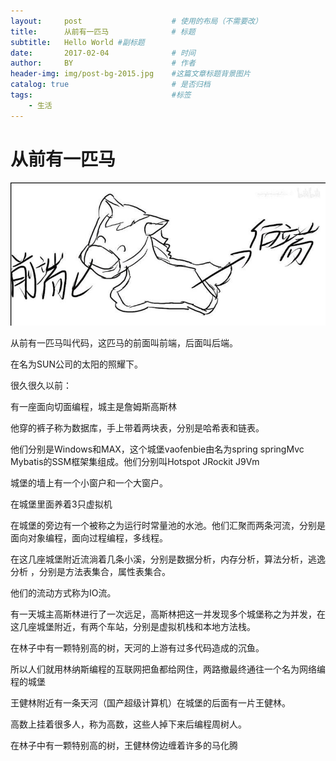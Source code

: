 ```yaml
---
layout:     post   				    # 使用的布局（不需要改）
title:      从前有一匹马				# 标题 
subtitle:   Hello World #副标题
date:       2017-02-04				# 时间
author:     BY 						# 作者
header-img: img/post-bg-2015.jpg	#这篇文章标题背景图片
catalog: true 						# 是否归档
tags:								#标签
    - 生活
---
```



# 从前有一匹马

![](https://raw.githubusercontent.com/ThanaTos4/thanatos4.github.io/master/img/horse-code.jpg)

从前有一匹马叫代码，这匹马的前面叫前端，后面叫后端。

在名为SUN公司的太阳的照耀下。

很久很久以前：

有一座面向切面编程，城主是詹姆斯高斯林

他穿的裤子称为数据库，手上带着两块表，分别是哈希表和链表。

他们分别是Windows和MAX，这个城堡vaofenbie由名为spring springMvc Mybatis的SSM框架集组成。他们分别叫Hotspot JRockit J9Vm

城堡的墙上有一个小窗户和一个大窗户。

在城堡里面养着3只虚拟机

在城堡的旁边有一个被称之为运行时常量池的水池。他们汇聚而两条河流，分别是面向对象编程，面向过程编程，多线程。

在这几座城堡附近流淌着几条小溪，分别是数据分析，内存分析，算法分析，逃逸分析 ，分别是方法表集合，属性表集合。

他们的流动方式称为IO流。

有一天城主高斯林进行了一次远足，高斯林把这一并发现多个城堡称之为并发，在这几座城堡附近，有两个车站，分别是虚拟机栈和本地方法栈。

在林子中有一颗特别高的树，天河的上游有过多代码造成的沉鱼。

所以人们就用林纳斯编程的互联网把鱼都给网住，两路撤最终通往一个名为网络编程的城堡

王健林附近有一条天河（国产超级计算机）在城堡的后面有一片王健林。

高数上挂着很多人，称为高数，这些人掉下来后编程周树人。

在林子中有一颗特别高的树，王健林傍边缠着许多的马化腾